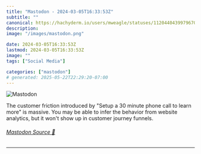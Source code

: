```yaml
---
title: "Mastodon - 2024-03-05T16:33:53Z"
subtitle: ""
canonical: https://hachyderm.io/users/mweagle/statuses/112044043997967008
description:
image: "/images/mastodon.png"

date: 2024-03-05T16:33:53Z
lastmod: 2024-03-05T16:33:53Z
image: ""
tags: ["Social Media"]

categories: ["mastodon"]
# generated: 2025-05-22T22:29:20-07:00
---
```

![Mastodon](/images/mastodon.png)

<p>The customer friction introduced by &quot;Setup a 30 minute phone call to learn more&quot; is massive. You may be able to infer the behavior from website analytics, but it won&#39;t show up in customer journey funnels.</p>


###### [Mastodon Source 🐘](https://hachyderm.io/@mweagle/112044043997967008)

___
